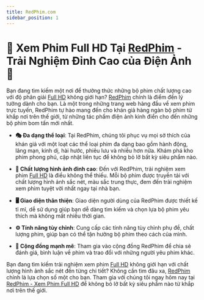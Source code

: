 ```yaml
---
title: RedPhim.com
sidebar_position: 1
---
```

# 🎥 Xem Phim Full HD Tại [RedPhim](https://redphim.com/) - Trải Nghiệm Đỉnh Cao của Điện Ảnh 🌟

Bạn đang tìm kiếm một nơi để thưởng thức những bộ phim chất lượng cao với độ phân giải [Full HD](https://redphim.com/) không giới hạn? [RedPhim](https://redphim.com/) chính là điểm đến lý tưởng dành cho bạn. Là một trong những trang web hàng đầu về xem phim trực tuyến, RedPhim tự hào mang đến cho khán giả hàng ngàn bộ phim từ khắp nơi trên thế giới, từ những tác phẩm điện ảnh kinh điển cho đến những bộ phim bom tấn mới nhất.

- **🎭 Đa dạng thể loại**: Tại RedPhim, chúng tôi phục vụ mọi sở thích của khán giả với một loạt các thể loại phim đa dạng bao gồm hành động, lãng mạn, kinh dị, hài hước, phiêu lưu và nhiều hơn nữa. Khám phá kho phim phong phú, cập nhật liên tục để không bỏ lỡ bất kỳ siêu phẩm nào.

- **🌈 Chất lượng hình ảnh đỉnh cao**: Đến với RedPhim, trải nghiệm xem phim [Full HD](https://redphim.com/) là điều không thể thiếu. Mỗi bộ phim được truyền tải với chất lượng hình ảnh sắc nét, màu sắc trung thực, đem đến trải nghiệm xem phim tuyệt vời nhất ngay tại nhà bạn.

- **🖥 Giao diện thân thiện**: Giao diện người dùng của RedPhim được thiết kế tỉ mỉ, dễ sử dụng giúp bạn dễ dàng tìm kiếm và chọn lựa bộ phim yêu thích mà không mất nhiều thời gian.

- **⚙️ Tính năng tùy chỉnh**: Cung cấp các tính năng tùy chỉnh phụ đề, chất lượng phim, giúp bạn có thể tận hưởng bộ phim theo cách của mình.

- **💬 Cộng đồng mạnh mẽ**: Tham gia vào cộng đồng RedPhim để chia sẻ đánh giá, bình luận về phim và trao đổi với những người yêu phim khác.

Bạn đang tìm kiếm trải nghiệm xem phim [Full HD](https://redphim.com/) không giới hạn với chất lượng hình ảnh sắc nét đến từng chi tiết? Không cần tìm đâu xa, [RedPhim](https://redphim.com/) chính là lựa chọn số một cho bạn. Tham gia với chúng tôi ngay hôm nay tại [RedPhim - Xem Phim Full HD](https://redphim.com/) để không bỏ lỡ bất kỳ siêu phẩm nào từ khắp nơi trên thế giới.
